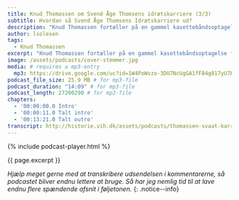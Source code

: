 ```yaml
---
title: Knud Thomassen om Svend Åge Thomsens idrætskarriere (3/3)
subtitle: Hvordan så Svend Åge Thomsens Idrætskarriere ud?
description: "Knud Thomassen fortæller på en gammel kasettebåndsoptagelse fra arkivet om Svend Åge Thomsens idrætskarriere."
author: lsolesen
tags:
  - Knud Thomassen
excerpt: "Knud Thomassen fortæller på en gammel kasettebåndsoptagelse fra arkivet om Svend Åge Thomsens idrætskarriere."
image: /assets/podcasts/cover-stemmer.jpg
media: # requires a mp3-entry
  mp3: https://drive.google.com/uc?id=1W4PoWvzo-3DU7NcUgGA1fF84g817yU7B
podcast_file_size: 25.9 MB # for mp3-file
podcast_duration: "14:09" # for mp3-file
podcast_length: 27200290 # for mp3-file
chapters:
  - '00:00:00.0 Intro'
  - '00:00:11.0 Talt intro'
  - '00:13:21.0 Talt outro'
transcript: http://historie.vih.dk/assets/podcasts/thomassen-svaat-karriere.txt
---
```


{% include podcast-player.html %}

{{ page.excerpt }}

_Hjælp meget gerne med at transkribere udsendelsen i kommentarerne, så podcastet bliver endnu lettere at bruge. Så har jeg nemlig tid til at lave endnu flere spændende afsnit i føljetonen._
{: .notice--info}
